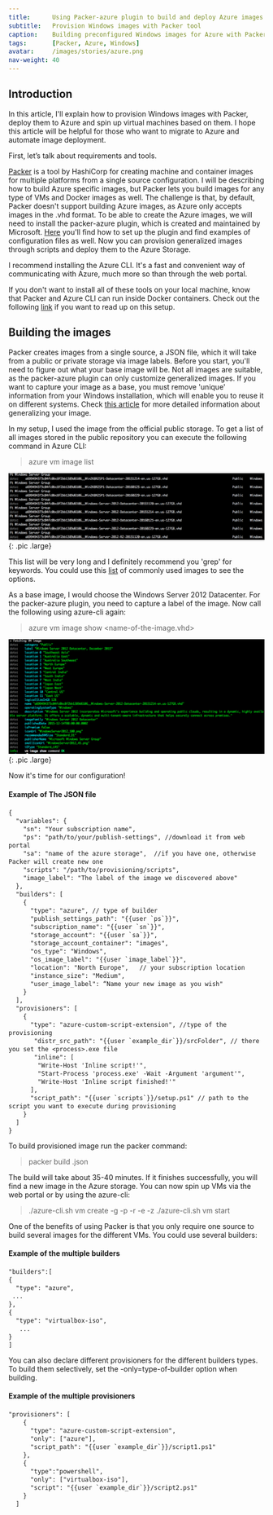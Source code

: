 ```yaml
---
title:      Using Packer-azure plugin to build and deploy Azure images
subtitle:   Provision Windows images with Packer tool
caption:    Building preconfigured Windows images for Azure with Packer
tags:       [Packer, Azure, Windows]
avatar:     /images/stories/azure.png
nav-weight: 40
---
```


## Introduction

In this article, I'll explain how to provision Windows images with Packer, deploy them to Azure and spin up virtual machines based on them.
I hope this article will be helpful for those who want to migrate to Azure and automate image deployment.

<!--break-->

First, let’s talk about requirements and tools.

[Packer](https://www.packer.io) is a tool by HashiCorp for creating machine and container images for multiple platforms from a single source configuration. I will be describing how to build Azure specific images, but Packer lets you build images for any type of VMs and Docker images as well. The challenge is that, by default, Packer doesn't support building Azure images, as Azure only accepts images in the .vhd format. To be able to create the Azure images, we will need to install the packer-azure plugin, which is created and maintained by Microsoft.
[Here](https://github.com/Azure/packer-azure) you'll find how to set up the plugin and find examples of configuration files as well.
Now you can provision generalized images through scripts and deploy them to the Azure Storage.

I recommend installing the Azure CLI.
It's a fast and convenient way of communicating with Azure, much more so than through the web portal.

If you don't want to install all of these tools on your local machine, know that Packer and Azure CLI can run inside Docker containers.
Check out the following [link](https://github.com/Praqma/packer-made-win-slave) if you want to read up on this setup.

## Building the images

Packer creates images from a single source, a JSON file, which it will take from a public or private storage via image labels.
Before you start, you'll need to figure out what your base image will be.
Not all images are suitable, as the packer-azure plugin can only customize generalized images.
If you want to capture your image as a base, you must remove 'unique' information from your Windows installation, which will enable you to reuse it on different systems.
Check [this article](https://technet.microsoft.com/en-us/library/hh824938.aspx) for more detailed information about generalizing your image.

In my setup, I used the image from the official public storage.
To get a list of all images stored in the public repository you can execute the following command in Azure CLI: 
> azure vm image list 

![List](/images/stories/azure-list.png){: .pic .large}

This list will be very long and I definitely recommend you 'grep' for keywords.
You could use this [list](https://azure.microsoft.com/en-us/documentation/articles/virtual-machines-linux-cli-ps-findimage/) of commonly used images to see the options.

As a base image, I would choose the Windows Server 2012 Datacenter.
For the packer-azure plugin, you need to capture a label of the image.
Now call the following using azure-cli again: 
>azure vm image show <name-of-the-image.vhd> 

![Show](/images/stories/azure-show.png){: .pic .large}

Now it's time for our configuration!

#### Example of The JSON file 

	{
	  "variables": {
	    "sn": "Your subscription name",
	    "ps": "path/to/your/publish-settings", //download it from web portal
	    "sa": "name of the azure storage",  //if you have one, otherwise Packer will create new one
	    "scripts": "/path/to/provisioning/scripts",
	    "image_label": "The label of the image we discovered above"
	  },
	  "builders": [
	    {
	      "type": "azure", // type of builder
	      "publish_settings_path": "{{user `ps`}}",
	      "subscription_name": "{{user `sn`}}",
	      "storage_account": "{{user `sa`}}",
	      "storage_account_container": "images",
	      "os_type": "Windows",
	      "os_image_label": "{{user `image_label`}}",
	      "location": "North Europe",   // your subscription location
	      "instance_size": "Medium",
	      "user_image_label": “Name your new image as you wish"
	    }
	  ],
	  "provisioners": [
	    {
	      "type": "azure-custom-script-extension", //type of the provisioning
	       "distr_src_path": "{{user `example_dir`}}/srcFolder", // there you set the <process>.exe file
	       "inline": [
	        "Write-Host 'Inline script!'",
	        "Start-Process 'process.exe' -Wait -Argument 'argument'",
	        "Write-Host 'Inline script finished!'"
	      ],
	      "script_path": "{{user `scripts`}}/setup.ps1" // path to the script you want to execute during provisioning
	    }
	  ]
	}

To build provisioned image run the packer command:
>  packer build <name-of-the-json-file>.json

The build will take about 35-40 minutes. 
If it finishes successfully, you will find a new image in the Azure storage. 
You can now spin up VMs via the web portal or by using the azure-cli:
> ./azure-cli.sh vm create <VM-name> <image-name> -g <username> -p <pwd>  -r -e -z <size-of-instance>
> ./azure-cli.sh vm start <VM-name>

One of the benefits of using Packer is that you only require one source to build several images for the different VMs. 
You could use several builders:

#### Example of the multiple builders

	"builders":[
	{
	  "type": "azure",
	 ...
	},
	{
	  "type": "virtualbox-iso",
	   ...
	} 
	]

You can also declare different provisioners for the different builders types.
To build them selectively, set the -only=type-of-builder option when building.

#### Example of the multiple provisioners

	"provisioners": [
	    {
	      "type": "azure-custom-script-extension",
	      "only": ["azure"],
	      "script_path": "{{user `example_dir`}}/script1.ps1"
	    },
	    {
	      "type":"powershell",
	      "only": ["virtualbox-iso"],
	      "script": "{{user `example_dir`}}/script2.ps1"
	    }
	  ] 


